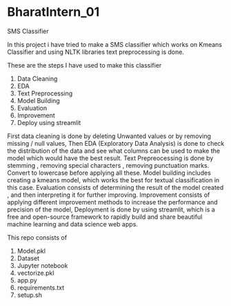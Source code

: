 # BharatIntern_01
SMS Classifier 

In this project i have tried to make a SMS classifier which works on Kmeans Classifier and using NLTK libraries text preprocessing is done.

These are the steps I have used to make this classifier 

1. Data Cleaning 
2. EDA 
3. Text Preprocessing 
4. Model Building 
5. Evaluation 
6. Improvement 
8. Deploy using streamlit


First data cleaning is done by deleting Unwanted values or by removing missing / null values,
Then EDA (Exploratory Data Analysis) is done to check the distribution of the data and see what columns can be used to make the model which would have the best result.
Text Prepreocessing is done by stemming , removing special characters , removing punctuation marks. Convert to lowercase before applying all these. 
Model building includes creating a kmeans model, which works the best for textual classification in this case. 
Evaluation consists of determining the result of the model created , and then interpreting it for further improving.
Improvement consists of applying different improvement methods to increase the performance and precision of the model,
Deployment is done by using streamlit, which is a free and open-source framework to rapidly build and share beautiful machine learning and data science  web apps.

This repo consists of 
1. Model.pkl 
2. Dataset 
3. Jupyter notebook
4. vectorize.pkl
5. app.py
6. requirements.txt
7. setup.sh
   
